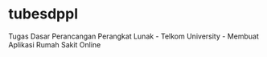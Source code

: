 # tubesdppl
Tugas Dasar Perancangan Perangkat Lunak - Telkom University - Membuat Aplikasi Rumah Sakit Online
